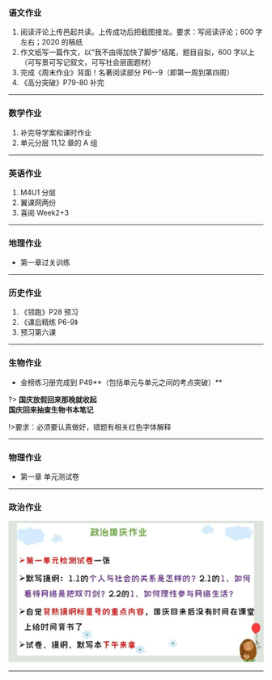 ﻿### 语文作业

1. 阅读评论上传邑起共读。上传成功后把截图接龙。要求：写阅读评论；600 字左右；2020 的稿纸
2. 作文纸写一篇作文，以“我不由得加快了脚步”结尾，题目自拟，600 字以上（可写景可写记叙文，可写社会层面题材）
3. 完成《周末作业》背面！名著阅读部分 P6--9（即第一周到第四周）
4. 《高分突破》P79-80 补完

---

### 数学作业

1. 补完导学案和课时作业
2. 单元分层 11,12 章的 A 组

---

### 英语作业

1. M4U1 分层
2. 翼课网两份
3. 喜阅 Week2+3

---

### 地理作业

- 第一章过关训练

---

### 历史作业

1. 《领跑》P28 预习
2. 《课后精练 P6-9》
3. 预习第六课

---

### 生物作业

- 金榜练习册完成到 P49**（包括单元与单元之间的考点突破）**

?> **国庆放假回来那晚就收起**  
**国庆回来抽查生物书本笔记**

!>要求：必须要认真做好，错题有相关红色字体解释

---

### 物理作业

- 第一章 单元测试卷

---

### 政治作业

![hw](hw_G8S1/_images/5p.webp)

---
